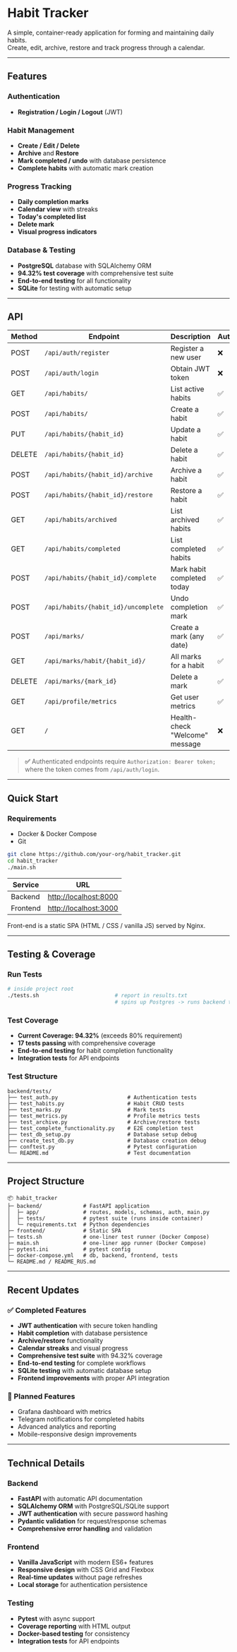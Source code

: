
# Habit Tracker

A simple, container-ready application for forming and maintaining daily habits.  
Create, edit, archive, restore and track progress through a calendar.

---

## Features
### Authentication
* **Registration / Login / Logout** (JWT)

### Habit Management
* **Create / Edit / Delete**
* **Archive** and **Restore**
* **Mark completed / undo** with database persistence
* **Complete habits** with automatic mark creation

### Progress Tracking
* **Daily completion marks**
* **Calendar view** with streaks
* **Today's completed list**
* **Delete mark**
* **Visual progress indicators**

### Database & Testing
* **PostgreSQL** database with SQLAlchemy ORM
* **94.32% test coverage** with comprehensive test suite
* **End-to-end testing** for all functionality
* **SQLite** for testing with automatic setup

---

## API

| Method | Endpoint                              | Description                        | Auth |
|--------|---------------------------------------|------------------------------------|------|
| POST   | `/api/auth/register`                  | Register a new user                | ❌   |
| POST   | `/api/auth/login`                     | Obtain JWT token                   | ❌   |
| GET    | `/api/habits/`                        | List active habits                 | ✅   |
| POST   | `/api/habits/`                        | Create a habit                     | ✅   |
| PUT    | `/api/habits/{habit_id}`              | Update a habit                     | ✅   |
| DELETE | `/api/habits/{habit_id}`              | Delete a habit                     | ✅   |
| POST   | `/api/habits/{habit_id}/archive`      | Archive a habit                    | ✅   |
| POST   | `/api/habits/{habit_id}/restore`      | Restore a habit                    | ✅   |
| GET    | `/api/habits/archived`                | List archived habits               | ✅   |
| GET    | `/api/habits/completed`               | List completed habits              | ✅   |
| POST   | `/api/habits/{habit_id}/complete`     | Mark habit completed today         | ✅   |
| POST   | `/api/habits/{habit_id}/uncomplete`   | Undo completion mark               | ✅   |
| POST   | `/api/marks/`                         | Create a mark (any date)           | ✅   |
| GET    | `/api/marks/habit/{habit_id}/`        | All marks for a habit              | ✅   |
| DELETE | `/api/marks/{mark_id}`                | Delete a mark                      | ✅   |
| GET    | `/api/profile/metrics`                | Get user metrics                   | ✅   |
| GET    | `/`                                   | Health-check "Welcome" message     | ❌   |

> **✅** Authenticated endpoints require `Authorization: Bearer token;`
  where the token comes from `/api/auth/login`.

---

## Quick Start

### Requirements
* Docker & Docker Compose  
* Git

```bash
git clone https://github.com/your-org/habit_tracker.git
cd habit_tracker
./main.sh      
```

| Service  | URL                                            |
| -------- | ---------------------------------------------- |
| Backend  | [http://localhost:8000](http://localhost:8000) |
| Frontend | [http://localhost:3000](http://localhost:3000) |                     

Front-end is a static SPA (HTML / CSS / vanilla JS) served by Nginx.

---

## Testing & Coverage

### Run Tests
```bash
# inside project root
./tests.sh                        # report in results.txt  
                                  # spins up Postgres -> runs backend tests -> shows coverage
```

### Test Coverage
- **Current Coverage: 94.32%** (exceeds 80% requirement)
- **17 tests passing** with comprehensive coverage
- **End-to-end testing** for habit completion functionality
- **Integration tests** for API endpoints

### Test Structure
```
backend/tests/
├── test_auth.py                      # Authentication tests
├── test_habits.py                    # Habit CRUD tests
├── test_marks.py                     # Mark tests
├── test_metrics.py                   # Profile metrics tests
├── test_archive.py                   # Archive/restore tests
├── test_complete_functionality.py    # E2E completion test
├── test_db_setup.py                  # Database setup debug
├── create_test_db.py                 # Database creation debug
├── conftest.py                       # Pytest configuration
└── README.md                         # Test documentation
```

---

## Project Structure

```
📦 habit_tracker
├─ backend/             # FastAPI application
│  ├─ app/              # routes, models, schemas, auth, main.py
│  ├─ tests/            # pytest suite (runs inside container)
│  └─ requirements.txt  # Python dependencies
├─ frontend/            # Static SPA
├─ tests.sh             # one-liner test runner (Docker Compose)
├─ main.sh              # one-liner app runner (Docker Compose)
├─ pytest.ini           # pytest config
├─ docker-compose.yml   # db, backend, frontend, tests
└─ README.md / README_RUS.md
```

---

## Recent Updates

### ✅ Completed Features
* **JWT authentication** with secure token handling
* **Habit completion** with database persistence
* **Archive/restore** functionality
* **Calendar streaks** and visual progress
* **Comprehensive test suite** with 94.32% coverage
* **End-to-end testing** for complete workflows
* **SQLite testing** with automatic database setup
* **Frontend improvements** with proper API integration

### 🚀 Planned Features
* Grafana dashboard with metrics
* Telegram notifications for completed habits
* Advanced analytics and reporting
* Mobile-responsive design improvements

---

## Technical Details

### Backend
- **FastAPI** with automatic API documentation
- **SQLAlchemy ORM** with PostgreSQL/SQLite support
- **JWT authentication** with secure password hashing
- **Pydantic validation** for request/response schemas
- **Comprehensive error handling** and validation

### Frontend
- **Vanilla JavaScript** with modern ES6+ features
- **Responsive design** with CSS Grid and Flexbox
- **Real-time updates** without page refreshes
- **Local storage** for authentication persistence

### Testing
- **Pytest** with async support
- **Coverage reporting** with HTML output
- **Docker-based testing** for consistency
- **Integration tests** for API endpoints
